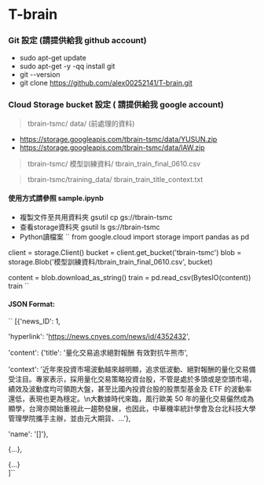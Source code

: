 # T-brain
### Git 設定 (請提供給我 github account)
* sudo apt-get update
* sudo apt-get -y -qq install git
* git --version
* git clone https://github.com/alex00252141/T-brain.git

### Cloud Storage bucket 設定 ( 請提供給我 google account)
> tbrain-tsmc/ data/ (前處理的資料) <br/>
* https://storage.googleapis.com/tbrain-tsmc/data/YUSUN.zip
* https://storage.googleapis.com/tbrain-tsmc/data/lAW.zip
> tbrain-tsmc/ 模型訓練資料/ tbrain_train_final_0610.csv  

> tbrain-tsmc/training_data/ tbrain_train_title_context.txt	


#### 使用方式請參照 sample.ipynb
* 複製文件至共用資料夾 gsutil cp <file name> gs://tbrain-tsmc 
* 查看storage資料夾 gsutil ls gs://tbrain-tsmc 
* Python讀檔案
``
from google.cloud import storage
import pandas as pd

client = storage.Client()
bucket = client.get_bucket('tbrain-tsmc')
blob = storage.Blob('模型訓練資料/tbrain_train_final_0610.csv', bucket)

content = blob.download_as_string()
train = pd.read_csv(BytesIO(content))
train
``
#### JSON Format: 
``
[{'news_ID': 1,  

  'hyperlink': 'https://news.cnyes.com/news/id/4352432',  
  
  'content': {'title': '量化交易追求絕對報酬 有效對抗牛熊市',  
  
   'context': '近年來投資市場波動越來越明顯，追求低波動、絕對報酬的量化交易備受注目。專家表示，採用量化交易策略投資台股，不管是處於多頭或是空頭市場，績效及波動度均可領跑大盤，甚至比國內投資台股的股票型基金及 ETF 的波動率還低，表現也更為穩定。\n大數據時代來臨，風行歐美 50 年的量化交易儼然成為顯學，台灣亦開始重視此一趨勢發展，也因此，中華機率統計學會及台北科技大學管理學院攜手主辦，並由元大期貨、...'},  
   
  'name': '[]'},  
  
  {...},  
  
  {...}  
  ]``
